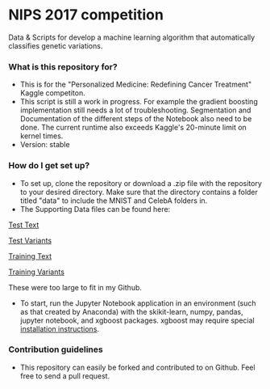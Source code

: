 # NIPS 2017 competition
Data &amp; Scripts for develop a machine learning algorithm that automatically classifies genetic variations. 

### What is this repository for? ###
* This is for the "Personalized Medicine: Redefining Cancer Treatment" Kaggle competiton. 
* This script is still a work in progress. For example the gradient boosting implementation still needs a lot of troubleshooting. Segmentation and Documentation of the different steps of the Notebook also need to be done. The current runtime also exceeds Kaggle's 20-minute limit on kernel times.
* Version: stable

### How do I get set up? ###

* To set up, clone the repository or download a .zip file with the repository to your desired directory. Make sure that the directory contains a folder titled "data" to include the MNIST and CelebA folders in.
* The Supporting Data files can be found here:

[Test Text](https://www.kaggle.com/c/msk-redefining-cancer-treatment/download/test_text.zip)

[Test Variants](https://www.kaggle.com/c/msk-redefining-cancer-treatment/download/test_variants.zip)

[Training Text](https://www.kaggle.com/c/msk-redefining-cancer-treatment/download/training_text.zip)

[Training Variants](https://www.kaggle.com/c/msk-redefining-cancer-treatment/download/training_variants.zip)

These were too large to fit in my Github.

* To start, run the Jupyter Notebook application in an environment (such as that created by Anaconda) with the skikit-learn, numpy, pandas, jupyter notebook, and xgboost packages. xgboost may require special [installation instructions](https://www.ibm.com/developerworks/community/blogs/jfp/entry/Installing_XGBoost_For_Anaconda_on_Windows?lang=en).

### Contribution guidelines ###

* This repository can easily be forked and contributed to on Github. Feel free to send a pull request.
